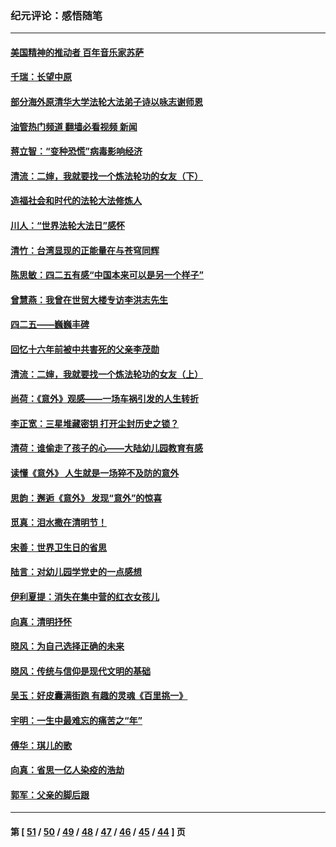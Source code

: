 ### 纪元评论：感悟随笔
---
#### [美国精神的推动者 百年音乐家苏萨](../../pages/nsc1035/n12974542.md?05270330) 
#### [千瑞：长望中原](../../pages/nsc1035/n12976554.md?05270330) 
#### [部分海外原清华大学法轮大法弟子诗以咏志谢师恩](../../pages/nsc1035/n12957723.md?05270330) 
#### [油管热门频道 翻墙必看视频 新闻](ok?05270330)
#### [蒋立智：“变种恐慌”病毒影响经济](../../pages/nsc1035/n12955438.md?05270330) 
#### [清流：二婶，我就要找一个炼法轮功的女友（下）](../../pages/nsc1035/n12953189.md?05270330) 
#### [造福社会和时代的法轮大法修炼人](../../pages/nsc1035/n12944018.md?05270330) 
#### [川人：“世界法轮大法日”感怀](../../pages/nsc1035/n12932771.md?05270330) 
#### [清竹：台湾显现的正能量在与苍穹同辉](../../pages/nsc1035/n12928084.md?05270330) 
#### [陈思敏：四二五有感“中国本来可以是另一个样子”](../../pages/nsc1035/n12902318.md?05270330) 
#### [曾慧燕：我曾在世贸大楼专访李洪志先生](../../pages/nsc1035/n12898729.md?05270330) 
#### [四二五——巍巍丰碑](../../pages/nsc1035/n12893609.md?05270330) 
#### [回忆十六年前被中共害死的父亲李茂勋](../../pages/nsc1035/n12880270.md?05270330) 
#### [清流：二婶，我就要找一个炼法轮功的女友（上）](../../pages/nsc1035/n12879174.md?05270330) 
#### [尚荷：《意外》观感——一场车祸引发的人生转折](../../pages/nsc1035/n12877867.md?05270330) 
#### [李正宽：三星堆藏密钥 打开尘封历史之锁？](../../pages/nsc1035/n12877650.md?05270330) 
#### [清荷：谁偷走了孩子的心——大陆幼儿园教育有感](../../pages/nsc1035/n12871130.md?05270330) 
#### [读懂《意外》 人生就是一场猝不及防的意外](../../pages/nsc1035/n12869689.md?05270330) 
#### [思韵：邂逅《意外》 发现“意外”的惊喜](../../pages/nsc1035/n12862144.md?05270330) 
#### [觅真：泪水撒在清明节！](../../pages/nsc1035/n12857953.md?05270330) 
#### [宋善：世界卫生日的省思](../../pages/nsc1035/n12855911.md?05270330) 
#### [陆言：对幼儿园学党史的一点感想](../../pages/nsc1035/n12851128.md?05270330) 
#### [伊利夏提：消失在集中营的红衣女孩儿](../../pages/nsc1035/n12848360.md?05270330) 
#### [向真：清明抒怀](../../pages/nsc1035/n12848172.md?05270330) 
#### [晓风：为自己选择正确的未来](../../pages/nsc1035/n12778898.md?05270330) 
#### [晓风：传统与信仰是现代文明的基础](../../pages/nsc1035/n12762161.md?05270330) 
#### [吴玉：好皮囊满街跑 有趣的灵魂《百里挑一》](../../pages/nsc1035/n12760835.md?05270330) 
#### [宇明：一生中最难忘的痛苦之“年”](../../pages/nsc1035/n12757663.md?05270330) 
#### [傅华：琪儿的歌](../../pages/nsc1035/n12746849.md?05270330) 
#### [向真：省思一亿人染疫的浩劫](../../pages/nsc1035/n12714820.md?05270330) 
#### [郭军：父亲的脚后跟](../../pages/nsc1035/n12709210.md?05270330) 

---
#### 第 [ [51](./51.md?05270330) / [50](./50.md?05270330) / [49](./49.md?05270330) / [48](./48.md?05270330) / [47](./47.md?05270330) / [46](./46.md?05270330) / [45](./45.md?05270330) / [44](./44.md?05270330) ] 页
